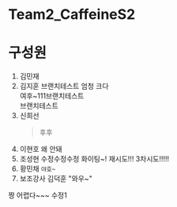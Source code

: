 # Team2_CaffeineS2


# 구성원

1. 김민재
2. 김지훈 브랜치테스트 엄청 크다 <div>여후~111브랜치테스트</div><div>브랜치테스트</div>
3. 신희선 
   > 후후
4. 이현호 왜 안돼
5. 조성현 수정수정수정 화이팅~! 재시도!!! 3차시도!!!!!
6. 황민채  `야호~`
7. 보조강사 김덕훈 "와우~"

짱 어렵다~~~
수정1
